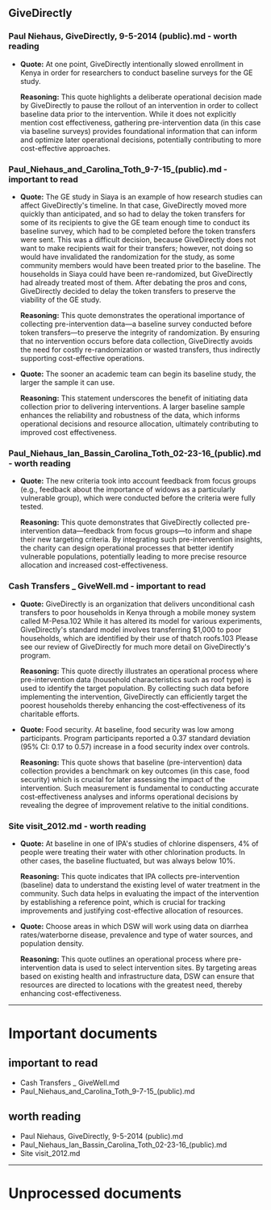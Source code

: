 ## GiveDirectly
### Paul Niehaus, GiveDirectly, 9-5-2014 (public).md - worth reading
- **Quote:** At one point, GiveDirectly intentionally slowed enrollment in Kenya in order for researchers to conduct baseline surveys for the GE study.

  **Reasoning:** This quote highlights a deliberate operational decision made by GiveDirectly to pause the rollout of an intervention in order to collect baseline data prior to the intervention. While it does not explicitly mention cost effectiveness, gathering pre-intervention data (in this case via baseline surveys) provides foundational information that can inform and optimize later operational decisions, potentially contributing to more cost-effective approaches.


### Paul_Niehaus_and_Carolina_Toth_9-7-15_(public).md - important to read
- **Quote:** The GE study in Siaya is an example of how research studies can affect GiveDirectly's timeline. In that case, GiveDirectly moved more quickly than anticipated, and so had to delay the token transfers for some of its recipients to give the GE team enough time to conduct its baseline survey, which had to be completed before the token transfers were sent. This was a difficult decision, because GiveDirectly does not want to make recipients wait for their transfers; however, not doing so would have invalidated the randomization for the study, as some community members would have been treated prior to the baseline. The households in Siaya could have been re-randomized, but GiveDirectly had already treated most of them. After debating the pros and cons, GiveDirectly decided to delay the token transfers to preserve the viability of the GE study.

  **Reasoning:** This quote demonstrates the operational importance of collecting pre-intervention data—a baseline survey conducted before token transfers—to preserve the integrity of randomization. By ensuring that no intervention occurs before data collection, GiveDirectly avoids the need for costly re-randomization or wasted transfers, thus indirectly supporting cost-effective operations.

- **Quote:** The sooner an academic team can begin its baseline study, the larger the sample it can use.

  **Reasoning:** This statement underscores the benefit of initiating data collection prior to delivering interventions. A larger baseline sample enhances the reliability and robustness of the data, which informs operational decisions and resource allocation, ultimately contributing to improved cost effectiveness.


### Paul_Niehaus_Ian_Bassin_Carolina_Toth_02-23-16_(public).md - worth reading
- **Quote:** The new criteria took into account feedback from focus groups (e.g., feedback about the importance of widows as a particularly vulnerable group), which were conducted before the criteria were fully tested.

  **Reasoning:** This quote demonstrates that GiveDirectly collected pre-intervention data—feedback from focus groups—to inform and shape their new targeting criteria. By integrating such pre-intervention insights, the charity can design operational processes that better identify vulnerable populations, potentially leading to more precise resource allocation and increased cost-effectiveness.


### Cash Transfers _ GiveWell.md - important to read
- **Quote:** GiveDirectly is an organization that delivers unconditional cash transfers to poor households in Kenya through a mobile money system called M-Pesa.102 While it has altered its model for various experiments, GiveDirectly's standard model involves transferring $1,000 to poor households, which are identified by their use of thatch roofs.103 Please see our review of GiveDirectly for much more detail on GiveDirectly's program.

  **Reasoning:** This quote directly illustrates an operational process where pre-intervention data (household characteristics such as roof type) is used to identify the target population. By collecting such data before implementing the intervention, GiveDirectly can efficiently target the poorest households thereby enhancing the cost‐effectiveness of its charitable efforts.

- **Quote:** Food security. At baseline, food security was low among participants. Program participants reported a 0.37 standard deviation (95% CI: 0.17 to 0.57) increase in a food security index over controls.

  **Reasoning:** This quote shows that baseline (pre-intervention) data collection provides a benchmark on key outcomes (in this case, food security) which is crucial for later assessing the impact of the intervention. Such measurement is fundamental to conducting accurate cost‐effectiveness analyses and informs operational decisions by revealing the degree of improvement relative to the initial conditions.


### Site visit_2012.md - worth reading
- **Quote:** At baseline in one of IPA's studies of chlorine dispensers, 4% of people were treating their water with other chlorination products. In other cases, the baseline fluctuated, but was always below 10%.

  **Reasoning:** This quote indicates that IPA collects pre-intervention (baseline) data to understand the existing level of water treatment in the community. Such data helps in evaluating the impact of the intervention by establishing a reference point, which is crucial for tracking improvements and justifying cost-effective allocation of resources.

- **Quote:** Choose areas in which DSW will work using data on diarrhea rates/waterborne disease, prevalence and type of water sources, and population density.

  **Reasoning:** This quote outlines an operational process where pre-intervention data is used to select intervention sites. By targeting areas based on existing health and infrastructure data, DSW can ensure that resources are directed to locations with the greatest need, thereby enhancing cost-effectiveness.




----

# Important documents
## important to read
- Cash Transfers _ GiveWell.md
- Paul_Niehaus_and_Carolina_Toth_9-7-15_(public).md
## worth reading
- Paul Niehaus, GiveDirectly, 9-5-2014 (public).md
- Paul_Niehaus_Ian_Bassin_Carolina_Toth_02-23-16_(public).md
- Site visit_2012.md

----

# Unprocessed documents